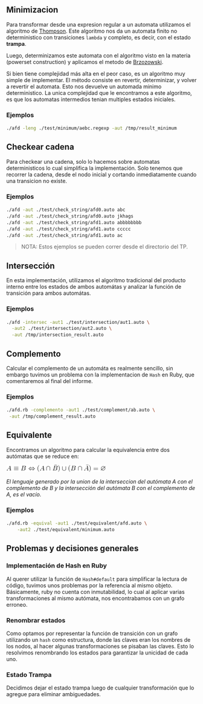 ## Minimizacion
Para transformar desde una expresion regular a un automata utilizamos el algoritmo de [Thompson][thompson].
Este algoritmo nos da un automata finito no deterministico con transiciones `lambda` y completo, es decir, con el estado __trampa__.

Luego, determinizamos este automata con el algoritmo visto en la materia (powerset construction) y aplicamos el metodo de [Brzozowski][brzozowski].

Si bien tiene complejidad más alta en el peor caso, es un algoritmo muy simple de implementar.
El método consiste en revertir, determinizar, y volver a revertir el automata. Esto nos devuelve un automada minimo deterministico.
La unica complejidad que le encontramos a este algoritmo, es que los automatas intermedios tenian multiples estados iniciales.

### Ejemplos

```bash
./afd -leng ./test/minimum/aebc.regexp -aut /tmp/result_minimum
```


[thompson]: http://en.wikipedia.org/wiki/Thompson%27s_construction_algorithm
[brzozowski]: http://en.wikipedia.org/wiki/DFA_minimization#Brzozowski.27s_algorithm


## Checkear cadena

Para checkear una cadena, solo lo hacemos sobre automatas deterministicos lo cual simplifica la implementación.
Solo tenemos que recorrer la cadena, desde el nodo inicial y cortando inmediatamente cuando una transicion no existe.

### Ejemplos

```bash
./afd -aut ./test/check_string/afd0.auto abc
./afd -aut ./test/check_string/afd0.auto jkhags
./afd -aut ./test/check_string/afd1.auto abbbbbbbb
./afd -aut ./test/check_string/afd1.auto ccccc
./afd -aut ./test/check_string/afd1.auto ac
```
> NOTA: Estos ejemplos se pueden correr desde el directorio del TP.

## Intersección

En esta implementación, utilizamos el algoritmo tradicional del producto interno entre los estados de ambos
automátas y analizar la función de transición para ambos automátas.

### Ejemplos

```bash
./afd -intersec -aut1 ./test/intersection/aut1.auto \
  -aut2 ./test/intersection/aut2.auto \
  -aut /tmp/intersection_result.auto
```

## Complemento

Calcular el complemento de un automáta es realmente sencillo, sin embargo tuvimos un problema con la implementacion de `Hash`
en Ruby, que comentaremos al final del informe.

### Ejemplos

```bash
./afd.rb -complemento -aut1 ./test/complement/ab.auto \
 -aut /tmp/complement_result.auto
```

## Equivalente

Encontramos un algoritmo para calcular la equivalencia entre dos autómatas que se reduce en:

![equivalence](./images/equivalence.gif)

_El lenguaje generado por la union de la interseccion del autómata A con el complemento de B y
la intersección del autómata B con el complemento de A, es el vacío._

### Ejemplos

```bash
./afd.rb -equival -aut1 ./test/equivalent/afd.auto \
    -aut2 ./test/equivalent/minimum.auto
```

## Problemas y decisiones generales

### Implementación de Hash en Ruby

Al querer utilizar la función de `Hash#default` para simplificar la lectura de
código, tuvimos unos problemas por la referencia al mismo objeto. Básicamente, ruby no cuenta con inmutabilidad, lo cual al aplicar varias transformaciones al mismo autómata, nos encontrabamos con un grafo erroneo.

### Renombrar estados

Como optamos por representar la función de transición con un grafo utilizando un `hash` como estructura, donde las claves eran los nombres de los nodos, al hacer algunas transformaciones se pisaban las claves. Esto lo resolvimos renombrando los estados para garantizar la unicidad de cada uno.

### Estado Trampa

Decidimos dejar el estado trampa luego de cualquier transformación que lo agregue para eliminar ambiguedades.



